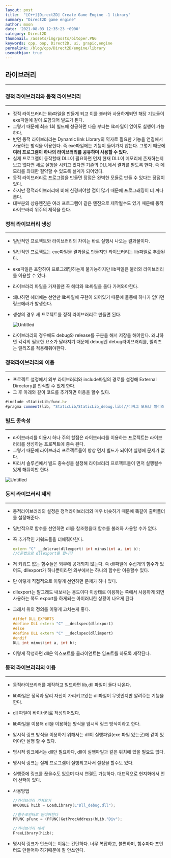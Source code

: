 ```yaml
---
layout: post
title:  "[C++][Direct2D] Create Game Engine -1 library"
summary: "Direct2D game engine"
author: moon
date: '2021-08-03 12:35:23 +0900'
category: Direct2D
thumbnail: /assets/img/posts/bitoper.PNG
keywords: cpp, oop, Direct2D, ui, grapic,engine
permalink: /blog/cpp/Direct2D/engine/library
usemathjax: true
---
```

## 라이브러리

---

### 정적 라이브러리와 동적 라이브러리

---

- 정적 라이브러리는 lib파일을 만들게 되고 이를 불러와 사용하게되면 해당 기능들이 exe파일에 같이 포함되어 빌드가 된다.
- 그렇기 때문에 최초 1회 빌드에 성공하면 다음 부터는 lib파일이 없어도 실행이 가능하다.
- 반면 동적 라이브러리는 Dynamic link Library의 약자로 필요한 기능을 연결해서 사용하는 방식을 이용한다. 즉 exe파일에는 기능이 들어가지 않는다. 그렇기 때문에 **여러 프로그램이 하나의 라이브러리를 공유하며 사용할 수 있다.**
- 실제 프로그램이 동작할때 DLL이 필요하면 먼저 현재 DLL이 메모리에 존재하는지 보고 없다면 새로 실행을 시키고 있다면 기존의 DLL에서 결과를 받도록 한다. 즉 메모리를 최대한 절약할 수 있도록 설계가 되어있다.
- 동적 라이브러리로 프로그램을 만들면 장점은 완벽한 모듈로 만들 수 있다는 장점이 있다.
- 하지만 정적라이브러리에 비해 신경써야할 점이 많기 때문에 프로그래밍이 더 까다롭다.
- 대부분의 상용엔진은 여러 프로그램이 같은 엔진으로 제작될수도 있기 때문에 동적 라이브러리 위주의 제작을 한다.

### 정적 라이브러리 생성

---

- 일반적인 프로젝트와 라이브러리의 차이는 바로 실행시 나오는 결과물이다.
- 일반적인 프로젝트는 exe파일을 결과물로 만들지만 라이브러리는 lib파일로 추출된다.
- exe파일은 포함하여 프로그래밍하는게 불가능하지만 lib파일은 불러와 라이브러리를 이용할 수 있다.
- 라이브러리 파일을 가져올땐 꼭 헤더와 lib파일을 둘다 가져와야한다.
- 왜냐하면 헤더에는 선언만 lib파일에 구현이 되어있기 때문에 둘중에 하나가 없다면 링크에러가 발생한다.
- 생성의 경우 새 프로젝트를 정적 라이브러리로 만들면 된다.
    
    ![Untitled](https://s3-us-west-2.amazonaws.com/secure.notion-static.com/52afbe0c-d472-486f-91b6-81b22cf9d056/Untitled.png)
    
- 라이브러리의 경우에도 debug와 release를 구분을 해서 저장을 해야한다. 왜냐하면 각각의 필요한 요소가 달라지기 때문에 debug엔 debug라이브러리를, 릴리즈는 릴리즈를 적용해줘야한다.

### 정적라이브러리의 이용

---

- 프로젝트 설정에서 외부 라이브러리와 include파일의 경로를 설정해 External Directory를 인식할 수 있게 한다.
- 그 후 아래와 같이 코드를 추가하면 이용을 할수 있다.

```jsx
#include <StaticLib/func.h>
#pragma comment(lib, "StaticLib/StaticLib_debug.lib)//디버그 모드냐 릴리즈 모드냐에 따라 설정해주자
```

### 빌드 종속성

---

- 라이브러리를 이용시 하나 주의 할점은 라이브러리를 이용하는 프로젝트는 라이브러리를 생성하는 프로젝트에 종속 된다.
- 그렇기 때문에 라이브러리 프로젝트들이 항상 먼저 빌드가 되어야 실행에 문제가 없다.
- 따라서 솔루션에서 빌드 종속성을 설정해 라이브러리 프로젝트들이 먼저 실행될수 있게 해줘야만 한다.

![Untitled](https://s3-us-west-2.amazonaws.com/secure.notion-static.com/5c6872fe-888c-4e15-98ef-a3c23f20bbb8/Untitled.png)

### 동적 라이브러리 제작

---

- 동적라이브러리의 설정은 정적라이브러리와 매우 비슷하기 때문에 똑같이 출력폴더를 설정해준다.
- 일반적으로 함수를 선언하면 dll을 참조했을때 함수를 불러와 사용할 수가 없다.
- 꼭 추가적인 키워드들을 더해줘야한다.
    
    ```cpp
    extern "C" __delcrae(dllexport) int minus(int a, int b);
    //C문법으로 dllexport를 합니다
    ```
    
- 저 키워드 없는 함수들은 외부에 공개되지 않는다. 즉 dll파일에 수십개의 함수가 있어도, dllexport가 하나뿐이라면 외부에서는 하나의 함수만 이용할수 있다.
- 단 이렇게 직접적으로 이렇게 선언하면 문제가 하나 있다.
- dllexport는 말그래도 내보내는 용도이다 이상태로 이용하는 쪽에서 사용하게 되면 사용하는 쪽도 export를 하게되는 아이러니한 상황이 나오게 된다
- 그래서 위의 정의를 이렇게 고치는게 좋다.
    
    ```cpp
    #ifdef DLL_EXPORTS
    #define DLL extern "C" __declspec(dllexport)
    #else
    #define DLL extern "C" __declspec(dllimport)
    #endif
    DLL int minus(int a, int b);
    
    ```
    
- 이렇게 작성하면 dll은 익스포트를 클라이언트는 임포트를 하도록 제작된다.

### 동적 라이브러리의 이용

---

- 동적라이브리러를 제작하고 빌드하면 lib,dll 파일이 둘다 나온다.
- lib파일은 정적과 달리 자신이 가리키고있는 dll파일이 무엇인지만 알려주는 기능을 한다.
- dll 파일이 바이너리로 작성되어있다.
- lib파일을 이용해 dll을 이용하는 방식을 암시적 링크 방식이라고 한다.
- 암시적 링크 방식을 이용하기 위해서는 dll이 실행파일(exe 파일 있는곳)에 같이 있어야만 실행 할 수 있다.
- 명시적 링크에서는 dll만 필요하다, dll이 실행파일과 같은 위치에 있을 필요도 없다.
- 명시적 링크는 실제 프로그램이 실행되고나서 설정을 할수도 있다.
- 실행중에 링크를 끊을수도 있으며 다시 연결도 가능하다. 대표적으로 현지화에서 언어 선택이 있다.
- 사용방법
    
    ```cpp
    //라이브러리 가져오기
    HMODULE hLib = LoadLibrary(L"Dll_debug.dll");
    
    //함수포인터로 받아야한다
    PFUNC pFunc = (PFUNC)GetProcAddress(hLib,"Div");
    
    //라이브러리 해제
    FreeLibrary(hLib);
    ```
    
- 명시적 링크가 안쓰이는 이유는 간단하다. 너무 복잡하고, 불편하며, 함수마다 포인터도 만들어야 하기때문에 잘 안쓰인다.
